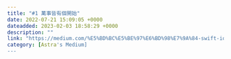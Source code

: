 ```yaml
---
title: "#1 萬事皆有個開始"
date: 2022-07-21 15:09:05 +0000
dateadded: 2023-02-03 18:58:29 +0000
description: ""
link: "https://medium.com/%E5%BD%BC%E5%BE%97%E6%BD%98%E7%9A%84-swift-ios-app-%E9%96%8B%E7%99%BC%E6%95%99%E5%AE%A4/1-%E8%90%AC%E4%BA%8B%E7%9A%86%E6%9C%89%E5%80%8B%E9%96%8B%E5%A7%8B-601f8de6dc7a?source=rss-ebd4814c8620------2"
category: [Astra's Medium]
---
```

